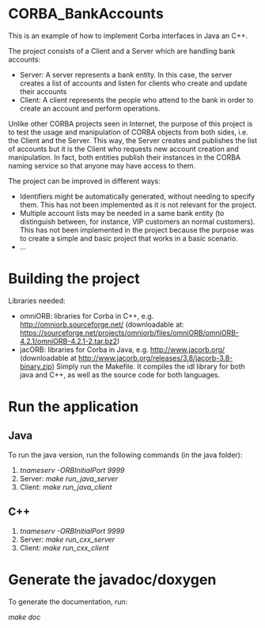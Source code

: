 # CORBA_BankAccounts
This is an example of how to implement Corba interfaces in Java an C++.

The project consists of a Client and a Server which are handling bank accounts:
+ Server: A server represents a bank entity. In this case, the server creates a list of accounts and listen for clients who create and update their accounts
+ Client: A client represents the people who attend to the bank in order to create an account and perform operations.

Unlike other CORBA projects seen in Internet, the purpose of this project is to test the usage and manipulation of CORBA objects from both sides, i.e. the Client and the Server. This way, the Server creates and publishes the list of accounts but it is the Client who requests new account creation and manipulation. In fact, both entities publish their instances in the CORBA naming service so that anyone may have access to them.

The project can be improved in different ways:
+ Identifiers might be automatically generated, without needing to specify them. This has not been implemented as it is not relevant for the project.
+ Multiple account lists may be needed in a same bank entity (to distinguish between, for instance, VIP customers an normal customers). This has not been implemented in the project because the purpose was to create a simple and basic project that works in a basic scenario.
+ ... 

# Building the project
Libraries needed:
+ omniORB: libraries for Corba in C++, e.g. http://omniorb.sourceforge.net/ (downloadable at: https://sourceforge.net/projects/omniorb/files/omniORB/omniORB-4.2.1/omniORB-4.2.1-2.tar.bz2)
+ jacORB: libraries for Corba in Java, e.g. http://www.jacorb.org/ (downloadable at http://www.jacorb.org/releases/3.8/jacorb-3.8-binary.zip)
Simply run the Makefile. It compiles the idl library for both java and C++, as well as the source code for both languages.

# Run the application
## Java
To run the java version, run the following commands (in the java folder):

1. *tnameserv -ORBInitialPort 9999*
2. Server: *make run_java_server*
3. Client: *make run_java_client*

## C++

1. *tnameserv -ORBInitialPort 9999*
2. Server: *make run_cxx_server*
3. Client: *make run_cxx_client*

# Generate the javadoc/doxygen

To generate the documentation, run:

*make doc*
